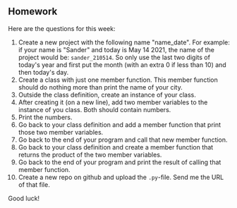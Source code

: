 Homework
-

Here are the questions for this week:

1. Create a new project with the following name "name_date". For example: if your name is "Sander" and today is May 14 2021, the name of the project would be: `sander_210514`. So only use the last two digits of today's year and first put the month (with an extra 0 if less than 10) and then today's day.
1. Create a class with just one member function. This member function should do nothing more than print the name of your city.
1. Outside the class definition, create an instance of your class.
1. After creating it (on a new line), add two member variables to the instance of you class. Both should contain numbers.
1. Print the numbers.
1. Go back to your class definition and add a member function that print those two member variables.
1. Go back to the end of your program and call that new member function.
1. Go back to your class definition and create a member function that returns the product of the two member variables.
1. Go back to the end of your program and print the result of calling that member function.
1. Create a new repo on github and upload the `.py`-file. Send me the URL of that file.

Good luck!
